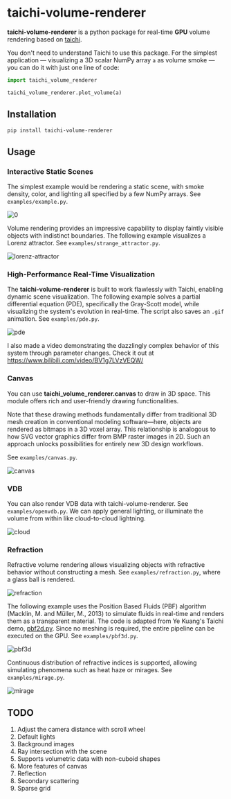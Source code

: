 # taichi-volume-renderer
**taichi-volume-renderer** is a python package for real-time **GPU** volume rendering based on [taichi](https://github.com/taichi-dev/taichi).

You don't need to understand Taichi to use this package. For the simplest application — visualizing a 3D scalar NumPy array `a` as volume smoke — you can do it with just one line of code:

```python
import taichi_volume_renderer

taichi_volume_renderer.plot_volume(a)
```

## Installation

```bash
pip install taichi-volume-renderer
```

## Usage

### Interactive Static Scenes

The simplest example would be rendering a static scene, with smoke density, color, and lighting all specified by a few NumPy arrays. See `examples/example.py`.

![0](images/0.jpg)

Volume rendering provides an impressive capability to display faintly visible objects with indistinct boundaries. The following example visualizes a Lorenz attractor. See `examples/strange_attractor.py`.

![lorenz-attractor](images/lorenz-attractor.jpg)

### High-Performance Real-Time Visualization

The **taichi-volume-renderer** is built to work flawlessly with Taichi, enabling dynamic scene visualization. The following example solves a partial differential equation (PDE), specifically the Gray-Scott model, while visualizing the system's evolution in real-time. The script also saves an `.gif` animation. See `examples/pde.py`.

![pde](images/pde.gif)

I also made a video demonstrating the dazzlingly complex behavior of this system through parameter changes. Check it out at https://www.bilibili.com/video/BV1g7LVzVEQW/

### Canvas

You can use **taichi_volume_renderer.canvas** to draw in 3D space. This module offers rich and user-friendly drawing functionalities.

Note that these drawing methods fundamentally differ from traditional 3D mesh creation in conventional modeling software—here, objects are rendered as bitmaps in a 3D voxel array. This relationship is analogous to how SVG vector graphics differ from BMP raster images in 2D. Such an approach unlocks possibilities for entirely new 3D design workflows.

See `examples/canvas.py`.

![canvas](images/canvas.jpg)

### VDB

You can also render VDB data with taichi-volume-renderer. See `examples/openvdb.py`. We can apply general lighting, or illuminate the volume from within like cloud-to-cloud lightning.

![cloud](images/cloud.jpg)

### Refraction

Refractive volume rendering allows visualizing objects with refractive behavior without constructing a mesh. See `examples/refraction.py`, where a glass ball is rendered.

![refraction](images/refraction.jpg)

The following example uses the Position Based Fluids (PBF) algorithm (Macklin, M. and Müller, M., 2013) to simulate fluids in real-time and renders them as a transparent material. The code is adapted from Ye Kuang's Taichi demo, [pbf2d.py](https://github.com/taichi-dev/taichi/blob/master/python/taichi/examples/simulation/pbf2d.py). Since no meshing is required, the entire pipeline can be executed on the GPU. See `examples/pbf3d.py`.

![pbf3d](images/pbf3d.gif)

Continuous distribution of refractive indices is supported, allowing simulating phenomena such as heat haze or mirages. See `examples/mirage.py`.

![mirage](images/mirage.jpg)

## TODO

1. Adjust the camera distance with scroll wheel
2. Default lights
3. Background images
4. Ray intersection with the scene
5. Supports volumetric data with non-cuboid shapes
6. More features of canvas
7. Reflection
8. Secondary scattering
9. Sparse grid
